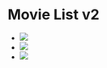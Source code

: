 # Movie List v2

- ![](https://raw.githubusercontent.com/f3l1x/codecamp16/master/02/docs/movielist.png)
- ![](https://raw.githubusercontent.com/f3l1x/codecamp16/master/02/docs/addmovie.png)
- ![](https://raw.githubusercontent.com/f3l1x/codecamp16/master/02/docs/slider.png)

